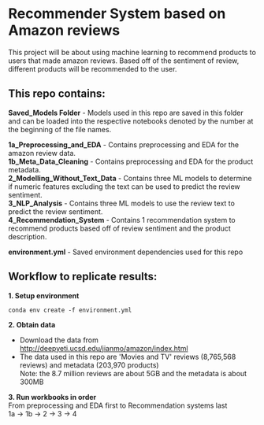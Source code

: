 # Recommender System based on Amazon reviews
This project will be about using machine learning to recommend products to users that made amazon reviews. Based off of the sentiment of review, different products will be recommended to the user.

## This repo contains:

**Saved_Models Folder** - Models used in this repo are saved in this folder and can be loaded into the respective notebooks denoted by the number at the beginning of the file names.

**1a_Preprocessing_and_EDA** - Contains preprocessing and EDA for the amazon review data.  
**1b_Meta_Data_Cleaning** - Contains preprocessing and EDA for the product metadata.  
**2_Modelling_Without_Text_Data** - Contains three ML models to determine if numeric features excluding the text can be used to predict the review sentiment.  
**3_NLP_Analysis** - Contains three ML models to use the review text to predict the review sentiment.  
**4_Recommendation_System** - Contains 1 recommendation system to recommend products based off of review sentiment and the product description.  

**environment.yml** - Saved environment dependencies used for this repo

## Workflow to replicate results:

**1. Setup environment**

    conda env create -f environment.yml  

**2. Obtain data**
- Download the data from http://deepyeti.ucsd.edu/jianmo/amazon/index.html  
- The data used in this repo are 'Movies and TV' reviews (8,765,568 reviews) and metadata (203,970 products)  
Note: the 8.7 million reviews are about 5GB and the metadata is about 300MB  

**3. Run workbooks in order**  
    From preprocessing and EDA first to Recommendation systems last  
    1a -> 1b -> 2 -> 3 -> 4  





